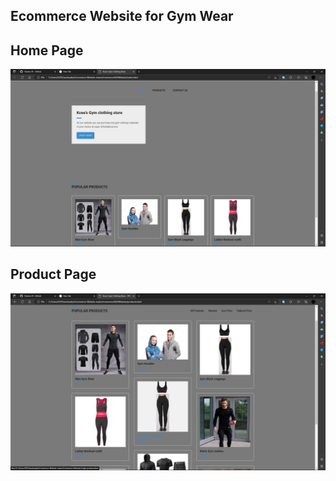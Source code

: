 ## Ecommerce Website for Gym Wear


## Home Page
![home](screenshots/1.png)

## Product Page
![product](screenshots/2.png)